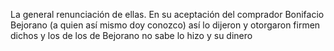 La general renunciación de ellas. En su aceptación del comprador Bonifacio Bejorano (a quien así mismo doy conozco) así lo dijeron y otorgaron firmen dichos y los de los de Bejorano no sabe lo hizo y su dinero